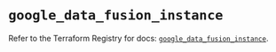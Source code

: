 # `google_data_fusion_instance`

Refer to the Terraform Registry for docs: [`google_data_fusion_instance`](https://registry.terraform.io/providers/hashicorp/google/6.20.0/docs/resources/data_fusion_instance).
